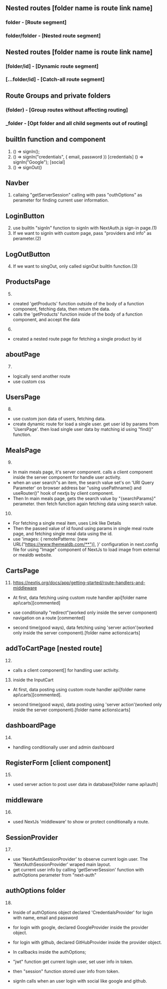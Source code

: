## Nested routes [folder name is route link name]
### folder	- [Route segment]
### folder/folder - [Nested route segment]

## Nested routes [folder name is route link name]
### [folder/id] - [Dynamic route segment]
### [...folder/id] - [Catch-all route segment]

## Route Groups and private folders 
### (folder) - [Group routes without affecting routing]
### _folder - [Opt folder and all child segments out of routing]

## builtIn function and component
1. () => signIn();
2. () => signIn("credentials", { email, password }) [credentials]
   () => signIn("Google"); [social]
3. () => signOut()

## Navber
1. callaing "getServerSession" calling with pass "outhOptions" as perameter for finding current user information.

## LoginButton 
2. use builtIn "signIn" function to signIn with NextAuth.js sign-in page.(1)
3. If we want to signIn with custom page, pass "providers and info" as perameter.(2)

## LogOutButton 
4. If we want to singOut, only called signOut builtIn function.(3)

## ProductsPage 
5. 
* created 'getProducts' function outside of the body of a function component, fetching data, then return the data.
* calls the 'getProducts' function inside of the body of a function component, and accept the data
6. 
* created a nested route page for fetching a single product by id

## aboutPage 
7. 
* logically send another route
* use custom css

## UsersPage 
8. 
* use custom json data of users, fetching data.
* create dynamic route for load a single user. get user id by params from 'UsersPage'. then load single user data by matching id using "find()" function.

## MealsPage 
9. 
* In main meals page, it's server component. calls a client component inside the server component for handle user activity.
* when an user search"s an item, the search value set's on 'URl Query Parameter' on browser address bar "using usePathname() and useRouter()" hook of nextjs by client component. 
* Then In main meals page, gets the search value by "{searchParams}" perameter. then fetch function again fetching data using search value.
10. 
* For fetching a single meal item, uses Link like <Link href="/meals/${meal?.idMeal}">Details</Link>
* Then the passed value of id found using params in single meal route page, and fetching single meal data using the id.
* use
'images: {
    remotePatterns: [new URL("https://www.themealdb.com/**")],
}' configuration in next.config file for using "Image" component of NextJs to load image from external or mealdb website.

## CartsPage 
11. https://nextjs.org/docs/app/getting-started/route-handlers-and-middleware
* At first, data fetching using custom route handler api[folder name api\carts][commented]
* use conditionally "redirect"(worked only inside the server component) navigation on a route [commented]

* second time(good ways), data fetching using 'server action'(worked only inside the server component).[folder name actions\carts]
## addToCartPage [nested route]
12. 
* calls a client component[<InputCart/>] for handling user activity.
13. inside the InputCart
*  At first, data posting using custom route handler api[folder name api\carts][commented].
  
* second time(good ways), data posting using 'server action'(worked only inside the server component).[folder name actions\carts]

## dashboardPage
14. 
* handling conditionally user and admin dashboard

## RegisterForm [client component] 
15. 
* used server action to post user data in database[folder name api\auth]

## middleware 
16. 
* used NextJs 'middleware' to show or protect conditionally a route.

## SessionProvider 
17. 
* use 'NextAuthSessionProvider' to observe current login user. The 'NextAuthSessionProvider' wraped main layout.
* get current user info by calling 'getServerSession' function with authOptions perameter from "next-auth"

## authOptions folder 
18. 
* Inside of authOptions object declared 'CredentialsProvider' for login with name, email and password
* for login with google, declared GoogleProvider inside the provider object.
* for login with github, declared GitHubProvider inside the provider object.

* In callbacks inside the authOptions;
* "jwt" function get current login user, set user info in token.
* then "session" function stored user info from token.
* signIn calls when an user login with social like google and github.



